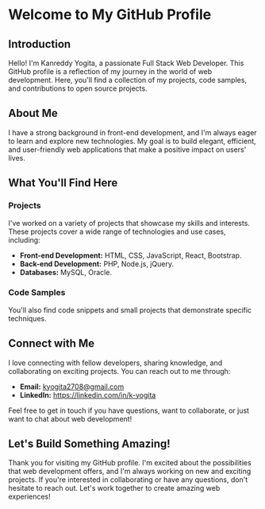 # Welcome to My GitHub Profile

## Introduction

Hello! I'm Kanreddy Yogita, a passionate Full Stack Web Developer. This GitHub profile is a reflection of my journey in the world of web development. Here, you'll find a collection of my projects, code samples, and contributions to open source projects.

## About Me

I have a strong background in front-end development, and I'm always eager to learn and explore new technologies. My goal is to build elegant, efficient, and user-friendly web applications that make a positive impact on users' lives.

## What You'll Find Here

### Projects

I've worked on a variety of projects that showcase my skills and interests. These projects cover a wide range of technologies and use cases, including:

- **Front-end Development:** HTML, CSS, JavaScript, React, Bootstrap.
- **Back-end Development:** PHP, Node.js, jQuery.
- **Databases:** MySQL, Oracle.

### Code Samples

You'll also find code snippets and small projects that demonstrate specific techniques.

## Connect with Me

I love connecting with fellow developers, sharing knowledge, and collaborating on exciting projects. You can reach out to me through:

- **Email:** kyogita2708@gmail.com
- **LinkedIn:** https://linkedin.com/in/k-yogita

Feel free to get in touch if you have questions, want to collaborate, or just want to chat about web development!

## Let's Build Something Amazing!

Thank you for visiting my GitHub profile. I'm excited about the possibilities that web development offers, and I'm always working on new and exciting projects. If you're interested in collaborating or have any questions, don't hesitate to reach out. Let's work together to create amazing web experiences!
